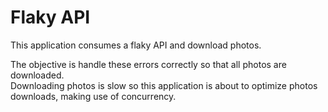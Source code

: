 # Flaky API

This application consumes a flaky API and download photos. 

The objective is handle these errors correctly so that all photos are downloaded.<br />
Downloading photos is slow so this application is about to optimize photos downloads, making use of concurrency.
